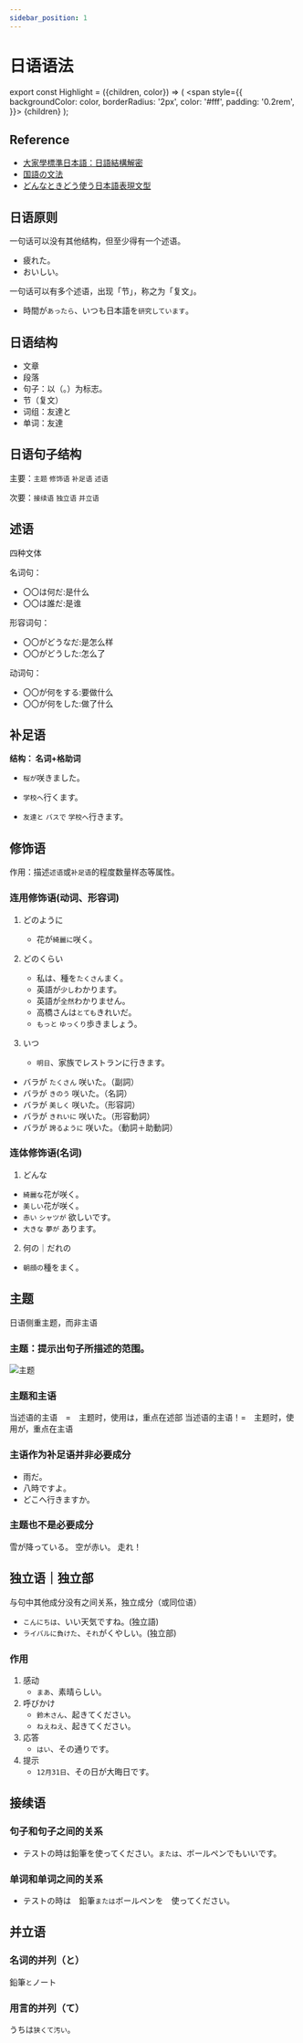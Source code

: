 ```yaml
---
sidebar_position: 1
---
```


# 日语语法

export const Highlight = ({children, color}) => (
  <span
    style={{
      backgroundColor: color,
      borderRadius: '2px',
      color: '#fff',
      padding: '0.2rem',
    }}>
    {children}
  </span>
);

## Reference
- [大家學標準日本語：日語結構解密](https://www.books.com.tw/products/0010759776)
- [国語の文法](https://www.kokugobunpou.com/#gsc.tab=0)
- [どんなときどう使う日本語表現文型](https://www.amazon.co.jp/%E3%81%A9%E3%82%93%E3%81%AA%E3%81%A8%E3%81%8D%E3%81%A9%E3%81%86%E4%BD%BF%E3%81%86%E6%97%A5%E6%9C%AC%E8%AA%9E%E8%A1%A8%E7%8F%BE%E6%96%87%E5%9E%8B%E8%BE%9E%E5%85%B8-%E5%8F%8B%E6%9D%BE-%E6%82%A6%E5%AD%90/dp/4757418868)


## 日语原则

<Highlight color="#1877F2">一句话可以没有其他结构，但至少得有一个述语。</Highlight>

- 疲れた。
- おいしい。


<Highlight color="#1877F2">一句话可以有多个述语，出现「节」，称之为「复文」。</Highlight>

- 時間が`あったら`、いつも日本語を`研究しています`。

## 日语结构

- 文章
- 段落
- 句子：以（。）为标志。
- 节（复文）
- 词组：友達と
- 单词：友達

## 日语句子结构

主要：`主题` `修饰语` `补足语` `述语`

次要：`接续语` `独立语` `并立语`

## 述语

四种文体

名词句：
- 〇〇は何だ:是什么
- 〇〇は誰だ:是谁


形容词句：
- 〇〇がどうなだ:是怎么样
- 〇〇がどうした:怎么了


动词句：
- 〇〇が何をする:要做什么
- 〇〇が何をした:做了什么


## 补足语

**结构： 名词+格助词**

- `桜が`咲きました。
- `学校へ`行くます。

- `友達と` `バスで` `学校へ`行きます。

## 修饰语

作用：描述`述语`或`补足语`的程度数量样态等属性。

### 连用修饰语(动词、形容词)

1. どのように
    - 花が`綺麗に`咲く。


2. どのくらい
    - 私は、種を`たくさん`まく。
    - 英語が`少し`わかります。
    - 英語が`全然`わかりません。
    - 高橋さんは`とても`きれいだ。
    - `もっと` `ゆっくり`歩きましょう。


3. いつ
    - `明日`、家族でレストランに行きます。



- バラが `たくさん` 咲いた。（副詞）
- バラが `きのう` 咲いた。（名詞）
- バラが `美しく` 咲いた。（形容詞）
- バラが `きれいに` 咲いた。（形容動詞）
- バラが `誇るように` 咲いた。（動詞＋助動詞）

### 连体修饰语(名词)

1. どんな
- `綺麗な`花が咲く。
- `美しい`花が咲く。
- `赤い` `シャツが` 欲しいです。
- `大きな` `夢が` あります。

2. 何の｜だれの
- `朝顔の`種をまく。



## 主题

日语侧重主题，而非主语

### 主题：提示出句子所描述的范围。
![主题](/img/japanese/主题.jpg)

### 主题和主语
当述语的主语　=　主题时，使用は，重点在述部
当述语的主语！=　主题时，使用が，重点在主语

### 主语作为补足语并非必要成分
- 雨だ。
- 八時ですよ。
- どこへ行きますか。

### 主题也不是必要成分
雪が降っている。
空が赤い。
走れ！


## 独立语｜独立部
与句中其他成分没有之间关系，独立成分（或同位语）
- `こんにちは`、いい天気ですね。(独立語)
- `ライバルに負けた`、`それ`がくやしい。(独立部)

### 作用

1. 感动
    - `まあ`、素晴らしい。
2. 呼びかけ
    - `鈴木さん`、起きてください。
    - `ねえねえ`、起きてください。
3. 応答
    - `はい`、その通りです。
4. 提示
    - `12月31日`、その日が大晦日です。


## 接续语

### 句子和句子之间的关系
- テストの時は鉛筆を使ってください。`または`、ボールペンでもいいです。

### 单词和单词之间的关系
- テストの時は　鉛筆`または`ボールペンを　使ってください。



## 并立语

### 名词的并列（と）
鉛筆`と`ノート

### 用言的并列（て）
うちは`狭くて汚い`。

